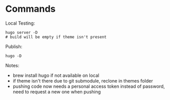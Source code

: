 # Commands
Local Testing:
```
hugo server -D
# build will be empty if theme isn't present
```

Publish:
```
hugo -D
```

Notes:
* brew install hugo if not available on local
* if theme isn't there due to git submodule, reclone in themes folder
* pushing code now needs a personal access token instead of password, need to request a new one when pushing
